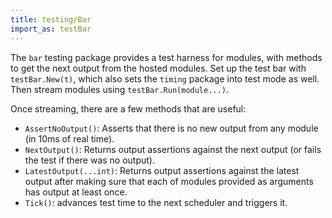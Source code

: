 ```yaml
---
title: testing/Bar
import_as: testBar
---
```


The `bar` testing package provides a test harness for modules, with methods to get the next output
from the hosted modules. Set up the test bar with `testBar.New(t)`, which also sets the `timing`
package into test mode as well. Then stream modules using `testBar.Run(module...)`.

Once streaming, there are a few methods that are useful:

- `AssertNoOutput()`: Asserts that there is no new output from any module (in 10ms of real time).
- `NextOutput()`: Returns output assertions against the next output (or fails the test if there
  was no output).
- `LatestOutput(...int)`: Returns output assertions against the latest output after making sure that
  each of modules provided as arguments has output at least once.
- `Tick()`: advances test time to the next scheduler and triggers it.
